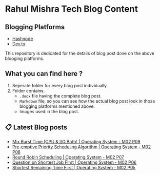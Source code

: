 # Rahul Mishra Tech Blog Content

## Blogging Platforms
- [Hashnode](https://programmingport.hashnode.dev/)
- [Dev.to](https://dev.to/rahulmishra05)

This repository is dedicated for the details of blog post done on the above blooging platforms.

## What you can find here ?
1. Seperate folder for every blog post individually.
2. Folder contains.
    - `.docx` file having the complete blog post.
    - `Markdown` file, so you can see how the actual blog post look in those blogging platforms mentioned above.
    - Images used in the blog post.

## 📋 Latest Blog posts
<!-- BLOG-POST-LIST:START -->
- [Mix Burst Time (CPU & I/O Both) | Operating System - M02 P09](https://dev.to/rahulmishra05/mix-burst-time-cpu-i-o-both-operating-system-m02-p09-2e5o)
- [Pre-emptive Priority Scheduling Algorithm | Operating System - M02 P08](https://dev.to/rahulmishra05/pre-emptive-priority-scheduling-algorithm-operating-system-m02-p08-c6f)
- [Round Robin Scheduling | Operating System - M02 P07](https://dev.to/rahulmishra05/round-robin-scheduling-operating-system-m02-p07-3h67)
- [Question on Shortest Job First | Operating System - M02 P06](https://dev.to/rahulmishra05/question-on-shortest-job-first-operating-system-m02-p06-c2e)
- [Shortest Remaining Time First | Operating System - M02 P05](https://dev.to/rahulmishra05/shortest-remaining-time-first-operating-system-m02-p05-55fg)
<!-- BLOG-POST-LIST:END -->

